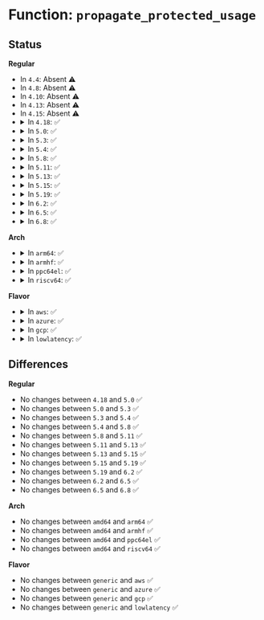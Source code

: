 # Function: <code>propagate_protected_usage</code>

## Status
<b>Regular</b>
<ul>
<li>
In <code>4.4</code>: Absent ⚠️
</li>
<li>
In <code>4.8</code>: Absent ⚠️
</li>
<li>
In <code>4.10</code>: Absent ⚠️
</li>
<li>
In <code>4.13</code>: Absent ⚠️
</li>
<li>
In <code>4.15</code>: Absent ⚠️
</li>
<li>
<details>
<summary>In <code>4.18</code>: ✅</summary>

```c
void propagate_protected_usage(struct page_counter *c, long unsigned int usage);
```

**Collision:** Unique Static

**Inline:** No

**Transformation:** False

**Instances:**

```
In mm/page_counter.c (ffffffff8127e280)
Location: mm/page_counter.c:16
Inline: False
Direct callers:
  - mm/page_counter.c:page_counter_set_low
  - mm/page_counter.c:page_counter_set_min
  - mm/page_counter.c:page_counter_try_charge
  - mm/page_counter.c:page_counter_try_charge
  - mm/page_counter.c:page_counter_charge
```
**Symbols:**

```
ffffffff8127e280-ffffffff8127e301: propagate_protected_usage (STB_LOCAL)
```
</details>
</li>
<li>
<details>
<summary>In <code>5.0</code>: ✅</summary>

```c
void propagate_protected_usage(struct page_counter *c, long unsigned int usage);
```

**Collision:** Unique Static

**Inline:** No

**Transformation:** False

**Instances:**

```
In mm/page_counter.c (ffffffff81292970)
Location: mm/page_counter.c:16
Inline: False
Direct callers:
  - mm/page_counter.c:page_counter_set_low
  - mm/page_counter.c:page_counter_set_min
  - mm/page_counter.c:page_counter_try_charge
  - mm/page_counter.c:page_counter_try_charge
  - mm/page_counter.c:page_counter_charge
```
**Symbols:**

```
ffffffff81292970-ffffffff812929f1: propagate_protected_usage (STB_LOCAL)
```
</details>
</li>
<li>
<details>
<summary>In <code>5.3</code>: ✅</summary>

```c
void propagate_protected_usage(struct page_counter *c, long unsigned int usage);
```

**Collision:** Unique Static

**Inline:** No

**Transformation:** False

**Instances:**

```
In mm/page_counter.c (ffffffff812ad340)
Location: mm/page_counter.c:16
Inline: False
Direct callers:
  - mm/page_counter.c:page_counter_set_low
  - mm/page_counter.c:page_counter_set_min
  - mm/page_counter.c:page_counter_try_charge
  - mm/page_counter.c:page_counter_try_charge
  - mm/page_counter.c:page_counter_charge
```
**Symbols:**

```
ffffffff812ad340-ffffffff812ad3c0: propagate_protected_usage (STB_LOCAL)
```
</details>
</li>
<li>
<details>
<summary>In <code>5.4</code>: ✅</summary>

```c
void propagate_protected_usage(struct page_counter *c, long unsigned int usage);
```

**Collision:** Unique Static

**Inline:** No

**Transformation:** False

**Instances:**

```
In mm/page_counter.c (ffffffff812bee90)
Location: mm/page_counter.c:16
Inline: False
Direct callers:
  - mm/page_counter.c:page_counter_set_low
  - mm/page_counter.c:page_counter_set_min
  - mm/page_counter.c:page_counter_try_charge
  - mm/page_counter.c:page_counter_try_charge
  - mm/page_counter.c:page_counter_charge
```
**Symbols:**

```
ffffffff812bee90-ffffffff812bef10: propagate_protected_usage (STB_LOCAL)
```
</details>
</li>
<li>
<details>
<summary>In <code>5.8</code>: ✅</summary>

```c
void propagate_protected_usage(struct page_counter *c, long unsigned int usage);
```

**Collision:** Unique Static

**Inline:** No

**Transformation:** False

**Instances:**

```
In mm/page_counter.c (ffffffff812f4170)
Location: mm/page_counter.c:16
Inline: False
Direct callers:
  - mm/page_counter.c:page_counter_set_low
  - mm/page_counter.c:page_counter_set_min
  - mm/page_counter.c:page_counter_uncharge
  - mm/page_counter.c:page_counter_try_charge
  - mm/page_counter.c:page_counter_try_charge
  - mm/page_counter.c:page_counter_charge
```
**Symbols:**

```
ffffffff812f4170-ffffffff812f41e2: propagate_protected_usage (STB_LOCAL)
```
</details>
</li>
<li>
<details>
<summary>In <code>5.11</code>: ✅</summary>

```c
void propagate_protected_usage(struct page_counter *c, long unsigned int usage);
```

**Collision:** Unique Static

**Inline:** No

**Transformation:** False

**Instances:**

```
In mm/page_counter.c (ffffffff812ffa60)
Location: mm/page_counter.c:16
Inline: False
Direct callers:
  - mm/page_counter.c:page_counter_set_low
  - mm/page_counter.c:page_counter_set_min
  - mm/page_counter.c:page_counter_uncharge
  - mm/page_counter.c:page_counter_try_charge
  - mm/page_counter.c:page_counter_try_charge
  - mm/page_counter.c:page_counter_charge
```
**Symbols:**

```
ffffffff812ffa60-ffffffff812ffad2: propagate_protected_usage (STB_LOCAL)
```
</details>
</li>
<li>
<details>
<summary>In <code>5.13</code>: ✅</summary>

```c
void propagate_protected_usage(struct page_counter *c, long unsigned int usage);
```

**Collision:** Unique Static

**Inline:** No

**Transformation:** False

**Instances:**

```
In mm/page_counter.c (ffffffff81306700)
Location: mm/page_counter.c:16
Inline: False
Direct callers:
  - mm/page_counter.c:page_counter_set_low
  - mm/page_counter.c:page_counter_set_min
  - mm/page_counter.c:page_counter_try_charge
  - mm/page_counter.c:page_counter_try_charge
  - mm/page_counter.c:page_counter_charge
  - mm/page_counter.c:page_counter_cancel
```
**Symbols:**

```
ffffffff81306700-ffffffff81306775: propagate_protected_usage (STB_LOCAL)
```
</details>
</li>
<li>
<details>
<summary>In <code>5.15</code>: ✅</summary>

```c
void propagate_protected_usage(struct page_counter *c, long unsigned int usage);
```

**Collision:** Unique Static

**Inline:** No

**Transformation:** False

**Instances:**

```
In mm/page_counter.c (ffffffff81350530)
Location: mm/page_counter.c:16
Inline: False
Direct callers:
  - mm/page_counter.c:page_counter_set_low
  - mm/page_counter.c:page_counter_set_min
  - mm/page_counter.c:page_counter_try_charge
  - mm/page_counter.c:page_counter_try_charge
  - mm/page_counter.c:page_counter_charge
  - mm/page_counter.c:page_counter_cancel
```
**Symbols:**

```
ffffffff81350530-ffffffff813505a5: propagate_protected_usage (STB_LOCAL)
```
</details>
</li>
<li>
<details>
<summary>In <code>5.19</code>: ✅</summary>

```c
void propagate_protected_usage(struct page_counter *c, long unsigned int usage);
```

**Collision:** Unique Static

**Inline:** No

**Transformation:** False

**Instances:**

```
In mm/page_counter.c (ffffffff813c87e0)
Location: mm/page_counter.c:16
Inline: False
Direct callers:
  - mm/page_counter.c:page_counter_set_low
  - mm/page_counter.c:page_counter_set_min
  - mm/page_counter.c:page_counter_try_charge
  - mm/page_counter.c:page_counter_charge
  - mm/page_counter.c:page_counter_cancel
```
**Symbols:**

```
ffffffff813c87e0-ffffffff813c8863: propagate_protected_usage (STB_LOCAL)
```
</details>
</li>
<li>
<details>
<summary>In <code>6.2</code>: ✅</summary>

```c
void propagate_protected_usage(struct page_counter *c, long unsigned int usage);
```

**Collision:** Unique Static

**Inline:** No

**Transformation:** False

**Instances:**

```
In mm/page_counter.c (ffffffff8144cea0)
Location: mm/page_counter.c:16
Inline: False
Direct callers:
  - mm/page_counter.c:page_counter_set_low
  - mm/page_counter.c:page_counter_set_min
  - mm/page_counter.c:page_counter_try_charge
  - mm/page_counter.c:page_counter_charge
  - mm/page_counter.c:page_counter_cancel
```
**Symbols:**

```
ffffffff8144cea0-ffffffff8144cf26: propagate_protected_usage (STB_LOCAL)
```
</details>
</li>
<li>
<details>
<summary>In <code>6.5</code>: ✅</summary>

```c
void propagate_protected_usage(struct page_counter *c, long unsigned int usage);
```

**Collision:** Unique Static

**Inline:** No

**Transformation:** False

**Instances:**

```
In mm/page_counter.c (ffffffff81482760)
Location: mm/page_counter.c:16
Inline: False
Direct callers:
  - mm/page_counter.c:page_counter_set_low
  - mm/page_counter.c:page_counter_set_min
  - mm/page_counter.c:page_counter_try_charge
  - mm/page_counter.c:page_counter_charge
  - mm/page_counter.c:page_counter_cancel
```
**Symbols:**

```
ffffffff81482760-ffffffff814827e6: propagate_protected_usage (STB_LOCAL)
```
</details>
</li>
<li>
<details>
<summary>In <code>6.8</code>: ✅</summary>

```c
void propagate_protected_usage(struct page_counter *c, long unsigned int usage);
```

**Collision:** Unique Static

**Inline:** No

**Transformation:** False

**Instances:**

```
In mm/page_counter.c (ffffffff814b1ae0)
Location: mm/page_counter.c:16
Inline: False
Direct callers:
  - mm/page_counter.c:page_counter_set_low
  - mm/page_counter.c:page_counter_set_min
  - mm/page_counter.c:page_counter_try_charge
  - mm/page_counter.c:page_counter_charge
  - mm/page_counter.c:page_counter_cancel
```
**Symbols:**

```
ffffffff814b1ae0-ffffffff814b1b66: propagate_protected_usage (STB_LOCAL)
```
</details>
</li>
</ul>
<b>Arch</b>
<ul>
<li>
<details>
<summary>In <code>arm64</code>: ✅</summary>

```c
void propagate_protected_usage(struct page_counter *c, long unsigned int usage);
```

**Collision:** Unique Static

**Inline:** No

**Transformation:** False

**Instances:**

```
In mm/page_counter.c (ffff800010360970)
Location: mm/page_counter.c:16
Inline: False
Direct callers:
  - mm/page_counter.c:page_counter_set_low
  - mm/page_counter.c:page_counter_set_min
  - mm/page_counter.c:page_counter_try_charge
  - mm/page_counter.c:page_counter_try_charge
  - mm/page_counter.c:page_counter_charge
```
**Symbols:**

```
ffff800010360970-ffff800010360a80: propagate_protected_usage (STB_LOCAL)
```
</details>
</li>
<li>
<details>
<summary>In <code>armhf</code>: ✅</summary>

```c
void propagate_protected_usage(struct page_counter *c, long unsigned int usage);
```

**Collision:** Unique Static

**Inline:** No

**Transformation:** False

**Instances:**

```
In mm/page_counter.c (c05530f4)
Location: mm/page_counter.c:16
Inline: False
Direct callers:
  - mm/page_counter.c:page_counter_set_low
  - mm/page_counter.c:page_counter_set_min
  - mm/page_counter.c:page_counter_try_charge
  - mm/page_counter.c:page_counter_try_charge
  - mm/page_counter.c:page_counter_charge
```
**Symbols:**

```
c05530f4-c05531f4: propagate_protected_usage (STB_LOCAL)
```
</details>
</li>
<li>
<details>
<summary>In <code>ppc64el</code>: ✅</summary>

```c
void propagate_protected_usage(struct page_counter *c, long unsigned int usage);
```

**Collision:** Unique Static

**Inline:** No

**Transformation:** False

**Instances:**

```
In mm/page_counter.c (c00000000044bab0)
Location: mm/page_counter.c:16
Inline: False
Direct callers:
  - mm/page_counter.c:page_counter_set_low
  - mm/page_counter.c:page_counter_set_min
  - mm/page_counter.c:page_counter_try_charge
  - mm/page_counter.c:page_counter_try_charge
  - mm/page_counter.c:page_counter_charge
```
**Symbols:**

```
c00000000044bab0-c00000000044bbe8: propagate_protected_usage (STB_LOCAL)
```
</details>
</li>
<li>
<details>
<summary>In <code>riscv64</code>: ✅</summary>

```c
void propagate_protected_usage(struct page_counter *c, long unsigned int usage);
```

**Collision:** Unique Static

**Inline:** No

**Transformation:** False

**Instances:**

```
In mm/page_counter.c (ffffffe000240298)
Location: mm/page_counter.c:16
Inline: False
Direct callers:
  - mm/page_counter.c:page_counter_set_low
  - mm/page_counter.c:page_counter_set_min
  - mm/page_counter.c:page_counter_try_charge
  - mm/page_counter.c:page_counter_try_charge
  - mm/page_counter.c:page_counter_charge
```
**Symbols:**

```
ffffffe000240298-ffffffe000240322: propagate_protected_usage (STB_LOCAL)
```
</details>
</li>
</ul>
<b>Flavor</b>
<ul>
<li>
<details>
<summary>In <code>aws</code>: ✅</summary>

```c
void propagate_protected_usage(struct page_counter *c, long unsigned int usage);
```

**Collision:** Unique Static

**Inline:** No

**Transformation:** False

**Instances:**

```
In mm/page_counter.c (ffffffff812b7470)
Location: mm/page_counter.c:16
Inline: False
Direct callers:
  - mm/page_counter.c:page_counter_set_low
  - mm/page_counter.c:page_counter_set_min
  - mm/page_counter.c:page_counter_try_charge
  - mm/page_counter.c:page_counter_try_charge
  - mm/page_counter.c:page_counter_charge
```
**Symbols:**

```
ffffffff812b7470-ffffffff812b74f0: propagate_protected_usage (STB_LOCAL)
```
</details>
</li>
<li>
<details>
<summary>In <code>azure</code>: ✅</summary>

```c
void propagate_protected_usage(struct page_counter *c, long unsigned int usage);
```

**Collision:** Unique Static

**Inline:** No

**Transformation:** False

**Instances:**

```
In mm/page_counter.c (ffffffff812a8640)
Location: mm/page_counter.c:16
Inline: False
Direct callers:
  - mm/page_counter.c:page_counter_set_low
  - mm/page_counter.c:page_counter_set_min
  - mm/page_counter.c:page_counter_try_charge
  - mm/page_counter.c:page_counter_try_charge
  - mm/page_counter.c:page_counter_charge
```
**Symbols:**

```
ffffffff812a8640-ffffffff812a86c0: propagate_protected_usage (STB_LOCAL)
```
</details>
</li>
<li>
<details>
<summary>In <code>gcp</code>: ✅</summary>

```c
void propagate_protected_usage(struct page_counter *c, long unsigned int usage);
```

**Collision:** Unique Static

**Inline:** No

**Transformation:** False

**Instances:**

```
In mm/page_counter.c (ffffffff812b5280)
Location: mm/page_counter.c:16
Inline: False
Direct callers:
  - mm/page_counter.c:page_counter_set_low
  - mm/page_counter.c:page_counter_set_min
  - mm/page_counter.c:page_counter_try_charge
  - mm/page_counter.c:page_counter_try_charge
  - mm/page_counter.c:page_counter_charge
```
**Symbols:**

```
ffffffff812b5280-ffffffff812b5300: propagate_protected_usage (STB_LOCAL)
```
</details>
</li>
<li>
<details>
<summary>In <code>lowlatency</code>: ✅</summary>

```c
void propagate_protected_usage(struct page_counter *c, long unsigned int usage);
```

**Collision:** Unique Static

**Inline:** No

**Transformation:** False

**Instances:**

```
In mm/page_counter.c (ffffffff812c57c0)
Location: mm/page_counter.c:16
Inline: False
Direct callers:
  - mm/page_counter.c:page_counter_set_low
  - mm/page_counter.c:page_counter_set_min
  - mm/page_counter.c:page_counter_try_charge
  - mm/page_counter.c:page_counter_try_charge
  - mm/page_counter.c:page_counter_charge
```
**Symbols:**

```
ffffffff812c57c0-ffffffff812c5840: propagate_protected_usage (STB_LOCAL)
```
</details>
</li>
</ul>

## Differences
<b>Regular</b>
<ul>
<li>
No changes between <code>4.18</code> and <code>5.0</code> ✅
</li>
<li>
No changes between <code>5.0</code> and <code>5.3</code> ✅
</li>
<li>
No changes between <code>5.3</code> and <code>5.4</code> ✅
</li>
<li>
No changes between <code>5.4</code> and <code>5.8</code> ✅
</li>
<li>
No changes between <code>5.8</code> and <code>5.11</code> ✅
</li>
<li>
No changes between <code>5.11</code> and <code>5.13</code> ✅
</li>
<li>
No changes between <code>5.13</code> and <code>5.15</code> ✅
</li>
<li>
No changes between <code>5.15</code> and <code>5.19</code> ✅
</li>
<li>
No changes between <code>5.19</code> and <code>6.2</code> ✅
</li>
<li>
No changes between <code>6.2</code> and <code>6.5</code> ✅
</li>
<li>
No changes between <code>6.5</code> and <code>6.8</code> ✅
</li>
</ul>
<b>Arch</b>
<ul>
<li>
No changes between <code>amd64</code> and <code>arm64</code> ✅
</li>
<li>
No changes between <code>amd64</code> and <code>armhf</code> ✅
</li>
<li>
No changes between <code>amd64</code> and <code>ppc64el</code> ✅
</li>
<li>
No changes between <code>amd64</code> and <code>riscv64</code> ✅
</li>
</ul>
<b>Flavor</b>
<ul>
<li>
No changes between <code>generic</code> and <code>aws</code> ✅
</li>
<li>
No changes between <code>generic</code> and <code>azure</code> ✅
</li>
<li>
No changes between <code>generic</code> and <code>gcp</code> ✅
</li>
<li>
No changes between <code>generic</code> and <code>lowlatency</code> ✅
</li>
</ul>
